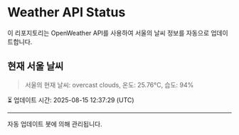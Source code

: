 
# Weather API Status

이 리포지토리는 OpenWeather API를 사용하여 서울의 날씨 정보를 자동으로 업데이트합니다.

## 현재 서울 날씨
> 서울의 현재 날씨: overcast clouds, 온도: 25.76°C, 습도: 94%

⏳ 업데이트 시간: 2025-08-15 12:37:29 (UTC)

---
자동 업데이트 봇에 의해 관리됩니다.
